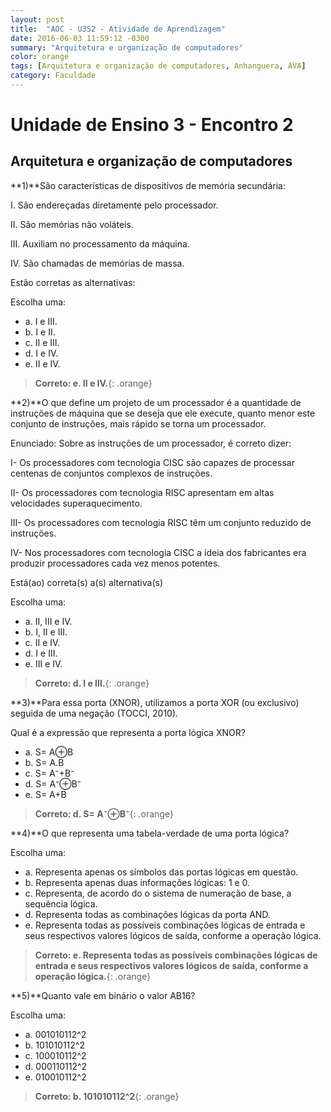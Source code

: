 ```yaml
---
layout: post
title:  "AOC - U3S2 - Atividade de Aprendizagem"
date: 2016-06-03 11:59:12 -0300
summary: "Arquitetura e organização de computadores"
color: orange
tags: [Arquitetura e organização de computadores, Anhanguera, AVA]
category: Faculdade
---
```


# Unidade de Ensino 3 - Encontro 2

## Arquitetura e organização de computadores

**1)**São características de dispositivos de memória secundária:

I. São endereçadas diretamente pelo processador.

II. São memórias não voláteis.

III. Auxiliam no processamento da máquina.

IV. São chamadas de memórias de massa.

Estão corretas as alternativas:

Escolha uma:

- a. I e III.
- b. I e II.
- c. II e III.
- d. I e IV.
- e. II e IV.

> **Correto: e. II e IV.**{: .orange}

<script async src="//pagead2.googlesyndication.com/pagead/js/adsbygoogle.js"></script>
<!-- Anuncio Index Page -->
<ins class="adsbygoogle"
     style="display:block"
     data-ad-client="ca-pub-7123972893709158"
     data-ad-slot="2188606626"
     data-ad-format="auto"></ins>
<script>
(adsbygoogle = window.adsbygoogle || []).push({});
</script>

**2)**O que define um projeto de um processador é a quantidade de instruções de máquina que se deseja que ele execute, quanto menor este conjunto de instruções, mais rápido se torna um processador.

Enunciado: Sobre as instruções de um processador, é correto dizer:

I- Os processadores com tecnologia CISC são capazes de processar centenas de conjuntos complexos de instruções.

II- Os processadores com tecnologia RISC apresentam em altas velocidades superaquecimento.

III- Os processadores com tecnologia RISC têm um conjunto reduzido de instruções.

IV- Nos processadores com tecnologia CISC a ideia dos fabricantes era produzir processadores cada vez menos potentes.

Está(ao) correta(s) a(s) alternativa(s)

Escolha uma:

- a. II, III e IV.
- b. I, II e III.
- c. II e IV.
- d. I e III.
- e. III e IV.

> **Correto: d. I e III.**{: .orange}

**3)**Para essa porta (XNOR), utilizamos a porta XOR (ou exclusivo) seguida de uma negação (TOCCI, 2010).

Qual é a expressão que representa a porta lógica XNOR?

- a. S= A⊕B 
- b. S= A.B
- c. S= A⁻+B⁻
- d. S= A⁻⊕B⁻
- e. S= A+B

> **Correto: d. S= A⁻⊕B⁻**{: .orange}

**4)**O que representa uma tabela-verdade de uma porta lógica?

Escolha uma:

- a. Representa apenas os símbolos das portas lógicas em questão.
- b. Representa apenas duas informações lógicas: 1 e 0.
- c. Representa, de acordo do o sistema de numeração de base, a sequência lógica.
- d. Representa todas as combinações lógicas da porta AND.
- e. Representa todas as possíveis combinações lógicas de entrada e seus respectivos valores lógicos de saída, conforme a operação lógica.

> **Correto: e. Representa todas as possíveis combinações lógicas de entrada e seus respectivos valores lógicos de saída, conforme a operação lógica.**{: .orange}

<script async src="//pagead2.googlesyndication.com/pagead/js/adsbygoogle.js"></script>
<!-- Anuncio Index Page -->
<ins class="adsbygoogle"
     style="display:block"
     data-ad-client="ca-pub-7123972893709158"
     data-ad-slot="2188606626"
     data-ad-format="auto"></ins>
<script>
(adsbygoogle = window.adsbygoogle || []).push({});
</script>

**5)**Quanto vale em binário o valor AB16?

Escolha uma:

- a. 001010112^2
- b. 101010112^2
- c. 100010112^2
- d. 000110112^2
- e. 010010112^2

> **Correto: b. 101010112^2**{: .orange}
